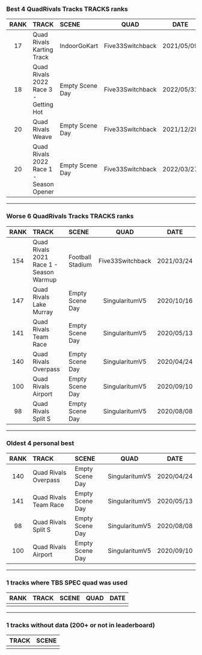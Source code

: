 ### Best 4 QuadRivals Tracks TRACKS ranks
|RANK|TRACK|SCENE|QUAD|DATE|
|:---:|:---|:---|:---:|:---:|
|17|Quad Rivals Karting Track|IndoorGoKart|Five33Switchback|2021/05/09|
|18|Quad Rivals 2022 Race 3 - Getting Hot|Empty Scene Day|Five33Switchback|2022/05/31|
|20|Quad Rivals Weave|Empty Scene Day|Five33Switchback|2021/12/28|
|20|Quad Rivals 2022 Race 1 - Season Opener|Empty Scene Day|Five33Switchback|2022/03/27|
---
### Worse 6 QuadRivals Tracks TRACKS ranks
|RANK|TRACK|SCENE|QUAD|DATE|
|:---:|:---|:---|:---:|:---:|
|154|Quad Rivals 2021 Race 1 - Season Warmup|Football Stadium|Five33Switchback|2021/03/24|
|147|Quad Rivals Lake Murray|Empty Scene Day|SingularitumV5|2020/10/16|
|141|Quad Rivals Team Race|Empty Scene Day|SingularitumV5|2020/05/13|
|140|Quad Rivals Overpass|Empty Scene Day|SingularitumV5|2020/04/24|
|100|Quad Rivals Airport|Empty Scene Day|SingularitumV5|2020/09/10|
|98|Quad Rivals Split S|Empty Scene Day|SingularitumV5|2020/08/08|
---
### Oldest 4 personal best
|RANK|TRACK|SCENE|QUAD|DATE|
|:---:|:---|:---|:---:|:---:|
|140|Quad Rivals Overpass|Empty Scene Day|SingularitumV5|2020/04/24|
|141|Quad Rivals Team Race|Empty Scene Day|SingularitumV5|2020/05/13|
|98|Quad Rivals Split S|Empty Scene Day|SingularitumV5|2020/08/08|
|100|Quad Rivals Airport|Empty Scene Day|SingularitumV5|2020/09/10|
---
### 1 tracks where TBS SPEC quad was used
|RANK|TRACK|SCENE|QUAD|DATE|
|:---:|:---|:---|:---:|:---:|
||||||
---
### 1 tracks without data (200+ or not in leaderboard)
|TRACK|SCENE|
|:---|:---|
|||
